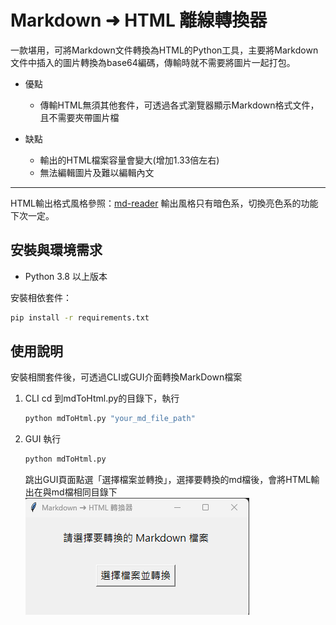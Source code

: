 # Markdown ➜ HTML 離線轉換器

一款堪用，可將Markdown文件轉換為HTML的Python工具，主要將Markdown文件中插入的圖片轉換為base64編碼，傳輸時就不需要將圖片一起打包。

* 優點
  * 傳輸HTML無須其他套件，可透過各式瀏覽器顯示Markdown格式文件，且不需要夾帶圖片檔

* 缺點
  * 輸出的HTML檔案容量會變大(增加1.33倍左右)
  * 無法編輯圖片及難以編輯內文

---

HTML輸出格式風格參照：[md-reader](https://github.com/md-reader/md-reader)
輸出風格只有暗色系，切換亮色系的功能下次一定。

## 安裝與環境需求

- Python 3.8 以上版本

安裝相依套件：

```bash
pip install -r requirements.txt
```
## 使用說明

安裝相關套件後，可透過CLI或GUI介面轉換MarkDown檔案
1. CLI
   cd 到mdToHtml.py的目錄下，執行
   ```cmd
   python mdToHtml.py "your_md_file_path"
   ```
2. GUI
   執行
   ```cmd
   python mdToHtml.py
   ```
   跳出GUI頁面點選「選擇檔案並轉換」，選擇要轉換的md檔後，會將HTML輸出在與md檔相同目錄下
   ![alt text](GUI.png)
